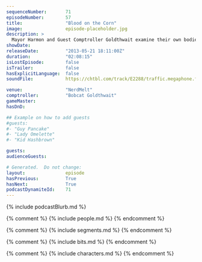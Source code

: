 ```yaml
---
sequenceNumber:       71
episodeNumber:        57
title:                "Blood on the Corn"
image:                episode-placeholder.jpg
description: >
  Mayor Harmon and Guest Comptroller Goldthwait examine their own bodies, Dan's drinking, Jeremy Piven, Bigfoot and their likely deaths by significant other. In D&D, the heroes continue to fight their shadow selves.
showDate:             
releaseDate:          "2013-05-21 18:11:00Z"
duration:             "02:08:15"
isLostEpisode:        false
isTrailer:            false
hasExplicitLanguage:  false
soundFile:            https://chtbl.com/track/E2288/traffic.megaphone.fm/STA6515807780.mp3?updated=1554504161

venue:                "NerdMelt"
comptroller:          "Bobcat Goldthwait"
gameMaster:           
hasDnD:               

## Example on how to add guests
#guests:
#- "Guy Pancake"
#- "Lady Omelette"
#- "Kid Hashbrown"

guests:
audienceGuests:

# Generated.  Do not change:
layout:               episode
hasPrevious:          True
hasNext:              True
podcastDynamiteId:    71
---
```


{% include podcastBlurb.md %}

{% comment %}
{% include people.md %}
{% endcomment %}

{% comment %}
{% include segments.md %}
{% endcomment %}

{% comment %}
{% include bits.md %}
{% endcomment %}

{% comment %}
{% include characters.md %}
{% endcomment %}
